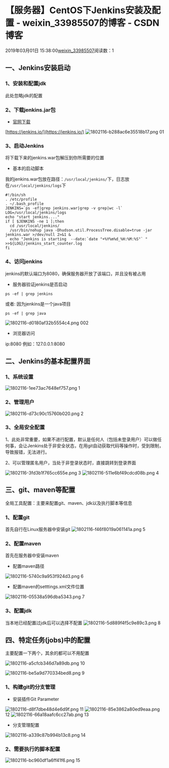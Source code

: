 # 【服务器】CentOS下Jenkins安装及配置 - weixin_33985507的博客 - CSDN博客
2019年03月01日 15:38:00[weixin_33985507](https://me.csdn.net/weixin_33985507)阅读数：1
## 一、Jenkins安装启动
### 1、安装和配置jdk
> 
此处忽略jdk的配置
### 2、下载jenkins.jar包
- [官网下载](https://jenkins.io/)
> 
[https://jenkins.io/](https://jenkins.io/)
![1802116-b288ac6e35518b17.png](https://upload-images.jianshu.io/upload_images/1802116-b288ac6e35518b17.png)
01
### 3、启动Jenkins
> 
将下载下来的jenkins.war包解压到你所需要的位置
- 基本的启动脚本
> 
我的jenkins.war包放在路径：`/usr/local/jenkins/`下，日志放在`/usr/local/jenkins/logs`下
```
#!/bin/sh
. /etc/profile
. ~/.bash_profile
JENKINS=`ps -ef|grep jenkins.war|grep -v grep|wc -l`
LOG=/usr/local/jenkins/logs
echo "start jenkins...."
if [ $JENKINS -ne 1 ];then
  cd /usr/local/jenkins/
  /usr/bin/nohup java -Dhudson.util.ProcessTree.disable=true -jar jenkins.war >/dev/null 2>&1 &
  echo "Jenkins is starting  --date:`date "+%Y%m%d_%H:%M:%S"` " >>${LOG}/jenkins_start_counter.log
fi
```
### 4、访问jenkins
> 
jenkins的默认端口为8080，确保服务器开放了该端口，并且没有被占用
- 服务器验证jenkins是否启动
```
ps -ef | grep jenkins
```
或者: 因为jenkins是一个java项目
```
ps -ef | grep java
```
> 
![1802116-d0180af32b5554c4.png](https://upload-images.jianshu.io/upload_images/1802116-d0180af32b5554c4.png)
002
- 浏览器访问
> 
ip:8080 例如：127.0.0.1:8080
## 二、Jenkins的基本配置界面
### 1、系统设置
> 
![1802116-1ee73ac7648ef757.png](https://upload-images.jianshu.io/upload_images/1802116-1ee73ac7648ef757.png)
1
### 2、管理用户
> 
![1802116-d73c90c15760b020.png](https://upload-images.jianshu.io/upload_images/1802116-d73c90c15760b020.png)
2
### 3、全局安全配置
> 
1、此处非常重要，如果不进行配置，默认是任何人（包括未登录用户）可以做任何事，会让Jenkins处于非安全状态，在用git自动获取代码等操作时，受到限制，导致报错，无法进行。
> 
2、可以管理匿名用户，当处于非登录状态时，直接跳转到登录界面
> 
![1802116-3fd3b1f765cc655e.png](https://upload-images.jianshu.io/upload_images/1802116-3fd3b1f765cc655e.png)
3
![1802116-511e6bf49cdcd08b.png](https://upload-images.jianshu.io/upload_images/1802116-511e6bf49cdcd08b.png)
4
## 三、git、maven等配置
> 
全局工具配置：主要来配置git、maven、jdk以及执行脚本等信息
### 1、配置git
> 
首先自行在Linux服务器中安装git
![1802116-f46f8019a061141a.png](https://upload-images.jianshu.io/upload_images/1802116-f46f8019a061141a.png)
5
### 2、配置maven
> 
首先在服务器中安装maven
- 配置maven路径
> 
![1802116-5740c9a953f924d3.png](https://upload-images.jianshu.io/upload_images/1802116-5740c9a953f924d3.png)
6
- 配置maven的setttings.xml文件位置
> 
![1802116-05538a596dba5343.png](https://upload-images.jianshu.io/upload_images/1802116-05538a596dba5343.png)
7
### 3、配置jdk
> 
当本地已经配置过jdk后可以选择不配置
![1802116-5d889f4f5c9e89c3.png](https://upload-images.jianshu.io/upload_images/1802116-5d889f4f5c9e89c3.png)
8
## 四、特定任务(jobs)中的配置
> 
主要配置一下两个，其余的都可以不用配置
> 
![1802116-a5cfcb346d7a89db.png](https://upload-images.jianshu.io/upload_images/1802116-a5cfcb346d7a89db.png)
10
> 
![1802116-be5a9d770334bed8.png](https://upload-images.jianshu.io/upload_images/1802116-be5a9d770334bed8.png)
9
### 1、构建git的分支管理
- 安装插件Git Parameter
> 
![1802116-d8f7dbe48d4e6d9f.png](https://upload-images.jianshu.io/upload_images/1802116-d8f7dbe48d4e6d9f.png)
11
![1802116-85e3862a80ed9eaa.png](https://upload-images.jianshu.io/upload_images/1802116-85e3862a80ed9eaa.png)
12
![1802116-66a18aafc6cc27ab.png](https://upload-images.jianshu.io/upload_images/1802116-66a18aafc6cc27ab.png)
13
- 分支管理配置
> 
![1802116-a339c87b994b13c8.png](https://upload-images.jianshu.io/upload_images/1802116-a339c87b994b13c8.png)
14
### 2、需要执行的脚本配置
> 
![1802116-bc960df1a6ff41f6.png](https://upload-images.jianshu.io/upload_images/1802116-bc960df1a6ff41f6.png)
15
